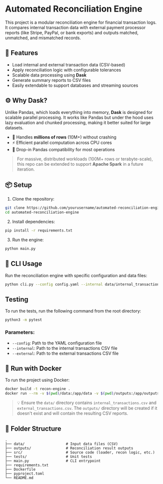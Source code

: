 # Automated Reconciliation Engine

This project is a modular reconciliation engine for financial transaction logs. It compares internal transaction data with external payment processor reports (like Stripe, PayPal, or bank exports) and outputs matched, unmatched, and mismatched records.

## 🚀 Features

- Load internal and external transaction data (CSV-based)
- Apply reconciliation logic with configurable tolerances
- Scalable data processing using **Dask**
- Generate summary reports to CSV files
- Easily extendable to support databases and streaming sources

## ⚙️ Why Dask?

Unlike Pandas, which loads everything into memory, **Dask** is designed for scalable parallel processing. It works like Pandas but under the hood uses lazy evaluation and chunked processing, making it better suited for large datasets.

- 🧠 Handles **millions of rows** (10M+) without crashing
- ⚡ Efficient parallel computation across CPU cores
- 🧩 Drop-in Pandas compatibility for most operations

> For massive, distributed workloads (100M+ rows or terabyte-scale), this repo can be extended to support **Apache Spark** in a future iteration.

## 📦 Setup

1. Clone the repository:

```bash
git clone https://github.com/yourusername/automated-reconciliation-engine.git
cd automated-reconciliation-engine
```

2. Install dependencies:

```bash
pip install -r requirements.txt
```

3. Run the engine:

```bash
python main.py
```

## 🎯 CLI Usage

Run the reconciliation engine with specific configuration and data files:

```bash
python cli.py --config config.yaml --internal data/internal_transactions.csv --external data/external_transactions.csv
```

## Testing
To run the tests, run the following command from the root directory:
```bash
python3 -m pytest
```

### Parameters:
- `--config`: Path to the YAML configuration file
- `--internal`: Path to the internal transactions CSV file
- `--external`: Path to the external transactions CSV file

## 🐳 Run with Docker

To run the project using Docker:

```bash
docker build -t recon-engine .
docker run --rm -v $(pwd)/data:/app/data -v $(pwd)/outputs:/app/outputs recon-engine
```

> 💡 Ensure the `data/` directory contains `internal_transactions.csv` and `external_transactions.csv`.
> The `outputs/` directory will be created if it doesn't exist and will contain the resulting CSV reports.

## 📂 Folder Structure

```
.
├── data/                   # Input data files (CSV)
├── outputs/                # Reconciliation result outputs
├── src/                    # Source code (loader, recon logic, etc.)
├── tests/                  # Unit tests
├── main.py                 # CLI entrypoint
├── requirements.txt
├── Dockerfile
├── pyproject.toml
└── README.md
```
